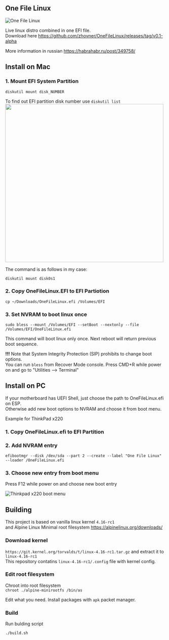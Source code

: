 ## One File Linux
![One File Linux](https://habrastorage.org/webt/yo/oo/1e/yooo1e0i2u4frjrlhnmtqifmpsy.png)

Live linux distro combined in one EFI file.  
Download here https://github.com/zhovner/OneFileLinux/releases/tag/v0.1-alpha

More information in russian https://habrahabr.ru/post/349758/

## Install on Mac

### 1. Mount EFI System Partition 
```
diskutil mount disk_NUMBER 
```
To find out EFI partition disk number use `diskutil list`  
<img src="https://habrastorage.org/webt/_y/h2/j5/_yh2j5hz9dqthcegf5sebnmxmui.png" width="500">

The command is as follows in my case:
```
diskutil mount disk0s1
```

### 2. Copy OneFileLinux.EFI to EFI Partiotion
`cp ~/Downloads/OneFileLinux.efi /Volumes/EFI`


### 3. Set NVRAM to boot linux once
`sudo bless --mount /Volumes/EFI --setBoot --nextonly --file /Volumes/EFI/OneFileLinux.efi`

This command will boot linux only once. Next reboot will return previous boot sequence.

**!!!** Note that  System Integrity Protection (SIP) prohibits to change boot options.  
You can run `bless` from Recover Mode console. Press CMD+R while power on and go to "Utilities —> Terminal"

## Install on PC

If your motherboard has UEFI Shell, just choose the path to OneFileLinux.efi on ESP.  
Otherwise add new boot options to NVRAM and choose it from boot menu.  

Example for ThinkPad x220 

### 1. Copy OneFileLinux.efi to EFI Partition

### 2. Add NVRAM entry
`efibootmgr --disk /dev/sda --part 2 --create --label "One File Linux" --loader /OneFileLinux.efi`

### 3. Choose new entry from boot menu
Press F12 while power on and choose new boot entry  

![Thinkpad x220 boot menu](https://habrastorage.org/webt/wv/6f/tm/wv6ftmykf6wncgtkzx7chiiz-cm.png)


## Building
This project is based on vanilla linux kernel `4.16-rc1`  
and Alpine Linux Minimal root filesystem https://alpinelinux.org/downloads/

### Download kernel

`https://git.kernel.org/torvalds/t/linux-4.16-rc1.tar.gz` and extract it to `linux-4.16-rc1`  
This repository contatins `linux-4.16-rc1/.config` file with kernel config.   

### Edit root filesystem

Chroot into root filesystem  
`chroot ./alpine-minirootfs /bin/as`

Edit what you need. Install packages with `apk` packet manager.


### Build

Run bulding script  
```
./build.sh
```

